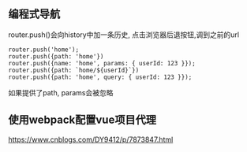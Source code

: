 ## 编程式导航

router.push()会向history中加一条历史, 点击浏览器后退按钮,调到之前的url

```
router.push('home');
router.push({path: 'home'})
router.push({name: 'home', params: { userId: 123 }});
router.push({path: `home/${userId}`})
router.push({path: 'home', query: { userId: 123 }});
```

如果提供了path, params会被忽略

## 使用webpack配置vue项目代理

https://www.cnblogs.com/DY9412/p/7873847.html
